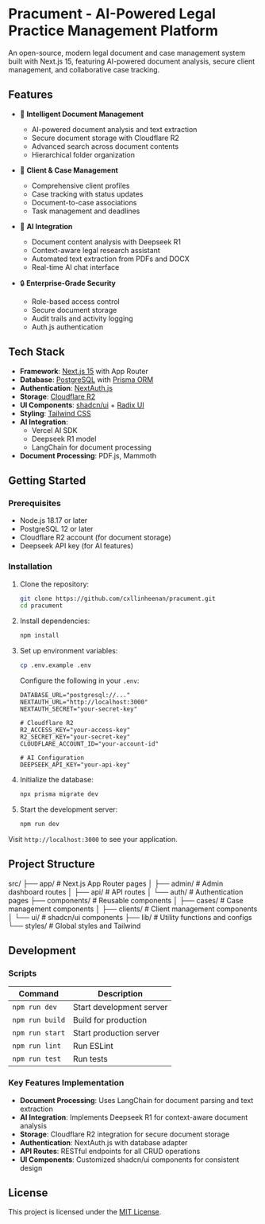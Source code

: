 # Pracument - AI-Powered Legal Practice Management Platform

An open-source, modern legal document and case management system built with Next.js 15, featuring AI-powered document analysis, secure client management, and collaborative case tracking.

## Features

- 📄 **Intelligent Document Management**
  - AI-powered document analysis and text extraction
  - Secure document storage with Cloudflare R2
  - Advanced search across document contents
  - Hierarchical folder organization

- 👥 **Client & Case Management**
  - Comprehensive client profiles
  - Case tracking with status updates
  - Document-to-case associations
  - Task management and deadlines

- 🤖 **AI Integration**
  - Document content analysis with Deepseek R1
  - Context-aware legal research assistant
  - Automated text extraction from PDFs and DOCX
  - Real-time AI chat interface

- 🔒 **Enterprise-Grade Security**
  - Role-based access control
  - Secure document storage
  - Audit trails and activity logging
  - Auth.js authentication

## Tech Stack

- **Framework**: [Next.js 15](https://nextjs.org) with App Router
- **Database**: [PostgreSQL](https://www.postgresql.org) with [Prisma ORM](https://www.prisma.io)
- **Authentication**: [NextAuth.js](https://next-auth.js.org)
- **Storage**: [Cloudflare R2](https://www.cloudflare.com/products/r2)
- **UI Components**: [shadcn/ui](https://ui.shadcn.com) + [Radix UI](https://www.radix-ui.com)
- **Styling**: [Tailwind CSS](https://tailwindcss.com)
- **AI Integration**: 
  - Vercel AI SDK
  - Deepseek R1 model
  - LangChain for document processing
- **Document Processing**: PDF.js, Mammoth

## Getting Started

### Prerequisites

- Node.js 18.17 or later
- PostgreSQL 12 or later
- Cloudflare R2 account (for document storage)
- Deepseek API key (for AI features)

### Installation

1. Clone the repository:
   ```bash
   git clone https://github.com/cxllinheenan/pracument.git
   cd pracument
   ```

2. Install dependencies:
   ```bash
   npm install
   ```

3. Set up environment variables:
   ```bash
   cp .env.example .env
   ```
   
   Configure the following in your `.env`:
   ```env
   DATABASE_URL="postgresql://..."
   NEXTAUTH_URL="http://localhost:3000"
   NEXTAUTH_SECRET="your-secret-key"
   
   # Cloudflare R2
   R2_ACCESS_KEY="your-access-key"
   R2_SECRET_KEY="your-secret-key"
   CLOUDFLARE_ACCOUNT_ID="your-account-id"
   
   # AI Configuration
   DEEPSEEK_API_KEY="your-api-key"
   ```

4. Initialize the database:
   ```bash
   npx prisma migrate dev
   ```

5. Start the development server:
   ```bash
   npm run dev
   ```

Visit `http://localhost:3000` to see your application.

## Project Structure

src/
├── app/ # Next.js App Router pages
│ ├── admin/ # Admin dashboard routes
│ ├── api/ # API routes
│ └── auth/ # Authentication pages
├── components/ # Reusable components
│ ├── cases/ # Case management components
│ ├── clients/ # Client management components
│ └── ui/ # shadcn/ui components
├── lib/ # Utility functions and configs
└── styles/ # Global styles and Tailwind

## Development

### Scripts

| Command           | Description                   |
|-------------------|-------------------------------|
| `npm run dev`     | Start development server      |
| `npm run build`   | Build for production          |
| `npm run start`   | Start production server       |
| `npm run lint`    | Run ESLint                    |
| `npm run test`    | Run tests                     |

### Key Features Implementation

- **Document Processing**: Uses LangChain for document parsing and text extraction
- **AI Integration**: Implements Deepseek R1 for context-aware document analysis
- **Storage**: Cloudflare R2 integration for secure document storage
- **Authentication**: NextAuth.js with database adapter
- **API Routes**: RESTful endpoints for all CRUD operations
- **UI Components**: Customized shadcn/ui components for consistent design

## License

This project is licensed under the [MIT License](LICENSE).

